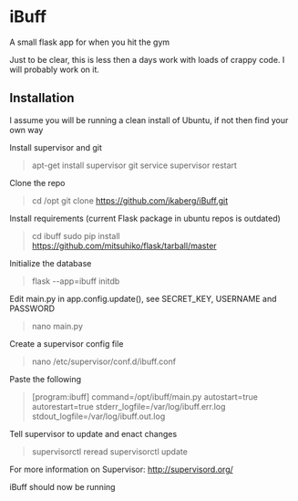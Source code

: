 iBuff
=====
A small flask app for when you hit the gym

Just to be clear, this is less then a days work with loads of crappy code. I will probably work on it.

Installation 
------------

I assume you will be running a clean install of Ubuntu, if not then find your own way

Install supervisor and git

> apt-get install supervisor git
> service supervisor restart

Clone the repo

> cd /opt
> git clone https://github.com/jkaberg/iBuff.git

Install requirements (current Flask package in ubuntu repos is outdated)

> cd ibuff
> sudo pip install https://github.com/mitsuhiko/flask/tarball/master

Initialize the database

> flask --app=ibuff initdb

Edit main.py in app.config.update(), see SECRET_KEY, USERNAME and PASSWORD

> nano main.py

Create a supervisor config file

> nano /etc/supervisor/conf.d/ibuff.conf

Paste the following

> [program:ibuff]
> command=/opt/ibuff/main.py
> autostart=true
> autorestart=true
> stderr_logfile=/var/log/ibuff.err.log
> stdout_logfile=/var/log/ibuff.out.log

Tell supervisor to update and enact changes

> supervisorctl reread
> supervisorctl update

For more information on Supervisor: http://supervisord.org/

iBuff should now be running